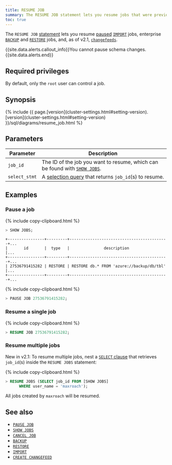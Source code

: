 ```yaml
---
title: RESUME JOB
summary: The RESUME JOB statement lets you resume jobs that were previously paused with PAUSE JOB.
toc: true
---
```


 The `RESUME JOB` [statement](sql-statements.html) lets you resume [paused](pause-job.html) [`IMPORT`](import.html) jobs, enterprise [`BACKUP`](backup.html) and [`RESTORE`](restore.html) jobs, and, as of v2.1, [`changefeeds`](change-data-capture.html).

{{site.data.alerts.callout_info}}You cannot pause schema changes.{{site.data.alerts.end}}


## Required privileges

By default, only the `root` user can control a job.

## Synopsis

<div>
  {% include {{ page.[version](cluster-settings.html#setting-version).[version](cluster-settings.html#setting-version) }}/sql/diagrams/resume_job.html %}
</div>

## Parameters

Parameter | Description
----------|------------
`job_id` | The ID of the job you want to resume, which can be found with [`SHOW JOBS`](show-jobs.html).
`select_stmt` | A [selection query](selection-queries.html) that returns `job_id`(s) to resume.

## Examples

### Pause a job

{% include copy-clipboard.html %}
~~~ sql
> SHOW JOBS;
~~~

~~~
+----------------+---------+-------------------------------------------+...
|       id       |  type   |               description                 |...
+----------------+---------+-------------------------------------------+...
| 27536791415282 | RESTORE | RESTORE db.* FROM 'azure://backup/db/tbl' |...
+----------------+---------+-------------------------------------------+...
~~~

{% include copy-clipboard.html %}
~~~ sql
> PAUSE JOB 27536791415282;
~~~

### Resume a single job

{% include copy-clipboard.html %}
~~~ sql
> RESUME JOB 27536791415282;
~~~

### Resume multiple jobs

<span class="[version](cluster-settings.html#setting-version)-tag">New in v2.1:</span> To resume multiple jobs, nest a [`SELECT` clause](select-clause.html) that retrieves `job_id`(s) inside the `RESUME JOBS` statement:

{% include copy-clipboard.html %}
~~~ sql
> RESUME JOBS (SELECT job_id FROM [SHOW JOBS]
      WHERE user_name = 'maxroach');
~~~

All jobs created by `maxroach` will be resumed.

## See also

- [`PAUSE JOB`](pause-job.html)
- [`SHOW JOBS`](show-jobs.html)
- [`CANCEL JOB`](cancel-job.html)
- [`BACKUP`](backup.html)
- [`RESTORE`](restore.html)
- [`IMPORT`](import.html)
- [`CREATE CHANGEFEED`](create-changefeed.html)
